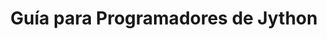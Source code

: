 ---
title: "Guía para Programadores de Jython"
url: /es/java/jython-programmers-guide/
weight: 10
type: docs
---